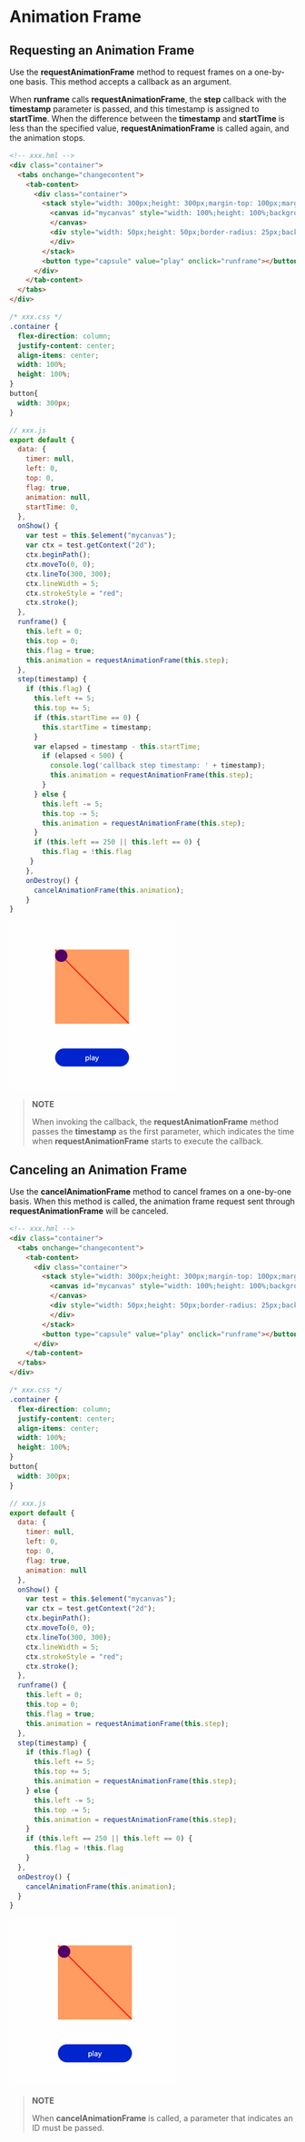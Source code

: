 # Animation Frame


## Requesting an Animation Frame

Use the **requestAnimationFrame** method to request frames on a one-by-one basis. This method accepts a callback as an argument.

When **runframe** calls **requestAnimationFrame**, the **step** callback with the **timestamp** parameter is passed, and this timestamp is assigned to **startTime**. When the difference between the **timestamp** and **startTime** is less than the specified value, **requestAnimationFrame** is called again, and the animation stops.

```html
<!-- xxx.hml -->
<div class="container">
  <tabs onchange="changecontent">
    <tab-content>
      <div class="container">
        <stack style="width: 300px;height: 300px;margin-top: 100px;margin-bottom: 100px;">
          <canvas id="mycanvas" style="width: 100%;height: 100%;background-color: coral;">
          </canvas>
          <div style="width: 50px;height: 50px;border-radius: 25px;background-color: indigo;position: absolute;left: {{left}};top: {{top}};">
          </div>
        </stack>
        <button type="capsule" value="play" onclick="runframe"></button>
      </div>
    </tab-content>
  </tabs>
</div>
```

```css
/* xxx.css */
.container {
  flex-direction: column;
  justify-content: center;
  align-items: center;
  width: 100%;
  height: 100%;
}
button{
  width: 300px;
}
```

```js
// xxx.js
export default {
  data: {
    timer: null,
    left: 0,
    top: 0,
    flag: true,
    animation: null,
    startTime: 0,
  },
  onShow() {
    var test = this.$element("mycanvas");
    var ctx = test.getContext("2d");
    ctx.beginPath();
    ctx.moveTo(0, 0);
    ctx.lineTo(300, 300);
    ctx.lineWidth = 5;
    ctx.strokeStyle = "red";
    ctx.stroke();
  },
  runframe() {
    this.left = 0;
    this.top = 0;
    this.flag = true;
    this.animation = requestAnimationFrame(this.step);
  },
  step(timestamp) {
    if (this.flag) {
      this.left += 5;
      this.top += 5;
      if (this.startTime == 0) {
        this.startTime = timestamp;
      }
      var elapsed = timestamp - this.startTime;
        if (elapsed < 500) {
          console.log('callback step timestamp: ' + timestamp);
          this.animation = requestAnimationFrame(this.step);
        }
      } else {
        this.left -= 5;
        this.top -= 5;
        this.animation = requestAnimationFrame(this.step);
      }
      if (this.left == 250 || this.left == 0) {
        this.flag = !this.flag
     }
    },
    onDestroy() {
      cancelAnimationFrame(this.animation);
    }
}
```

![en-us_image_0000001267767877](figures/en-us_image_0000001267767877.gif)

> **NOTE**
>
> When invoking the callback, the **requestAnimationFrame** method passes the **timestamp** as the first parameter, which indicates the time when **requestAnimationFrame** starts to execute the callback.


## Canceling an Animation Frame

Use the **cancelAnimationFrame** method to cancel frames on a one-by-one basis. When this method is called, the animation frame request sent through **requestAnimationFrame** will be canceled.

```html
<!-- xxx.hml -->
<div class="container">
  <tabs onchange="changecontent">
    <tab-content>
      <div class="container">
        <stack style="width: 300px;height: 300px;margin-top: 100px;margin-bottom: 100px;">
          <canvas id="mycanvas" style="width: 100%;height: 100%;background-color: coral;">
          </canvas>
          <div style="width: 50px;height: 50px;border-radius: 25px;background-color: indigo;position: absolute;left: {{left}};top: {{top}};">
          </div>
        </stack>
        <button type="capsule" value="play" onclick="runframe"></button>
      </div>
    </tab-content>
  </tabs>
</div>
```

```css
/* xxx.css */
.container {
  flex-direction: column;
  justify-content: center;
  align-items: center;
  width: 100%;
  height: 100%;
}
button{
  width: 300px;
}
```

```js
// xxx.js
export default {
  data: {
    timer: null,
    left: 0,
    top: 0,
    flag: true,
    animation: null
  },
  onShow() {
    var test = this.$element("mycanvas");
    var ctx = test.getContext("2d");
    ctx.beginPath();
    ctx.moveTo(0, 0);
    ctx.lineTo(300, 300);
    ctx.lineWidth = 5;
    ctx.strokeStyle = "red";
    ctx.stroke();
  },
  runframe() {
    this.left = 0;
    this.top = 0;
    this.flag = true;
    this.animation = requestAnimationFrame(this.step);
  },
  step(timestamp) {
    if (this.flag) {
      this.left += 5;
      this.top += 5;
      this.animation = requestAnimationFrame(this.step);
    } else {
      this.left -= 5;
      this.top -= 5;
      this.animation = requestAnimationFrame(this.step);
    }
    if (this.left == 250 || this.left == 0) {
      this.flag = !this.flag
    }
  },
  onDestroy() {
    cancelAnimationFrame(this.animation);
  }
}
```

![en-us_image_0000001223127740](figures/en-us_image_0000001223127740.gif)

> **NOTE**
>
> When **cancelAnimationFrame** is called, a parameter that indicates an ID must be passed.
